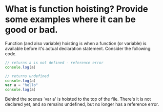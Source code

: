 # What is function hoisting? Provide some examples where it can be good or bad.
Function (and also variable) hoisting is when a function (or variable) is available before it's actual declaration statement.
Consider the following code.
```javascript
// returns a is not defined - reference error
console.log(a)
```
```javascript
// returns undefined
console.log(a)
var a = "hello"
console.log(a)
````
Behind the scenes 'var a' is hoisted to the top of the file. There's it is not declared yet, and so remains undefined, but no longer has a reference error.